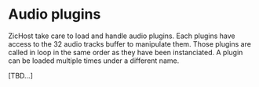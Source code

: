 # Audio plugins

ZicHost take care to load and handle audio plugins. Each plugins have access to the 32 audio tracks buffer to manipulate them. Those plugins are called in loop in the same order as they have been instanciated. A plugin can be loaded multiple times under a different name.

[TBD...]
